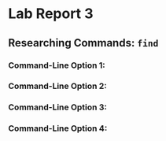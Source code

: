 # Lab Report 3

## Researching Commands: `find`

### Command-Line Option 1: 

### Command-Line Option 2: 

### Command-Line Option 3: 

### Command-Line Option 4: 
